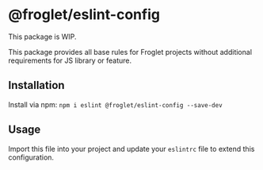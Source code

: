 # @froglet/eslint-config

This package is WIP.

This package provides all base rules for Froglet projects without additional
requirements for JS library or feature.

## Installation

Install via npm:
`npm i eslint @froglet/eslint-config --save-dev`

## Usage

Import this file into your project and update your `eslintrc` file to extend
this configuration.

